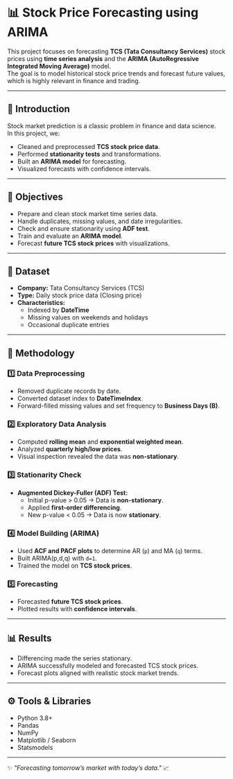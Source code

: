 # 📊 Stock Price Forecasting using ARIMA  

This project focuses on forecasting **TCS (Tata Consultancy Services)** stock prices using **time series analysis** and the **ARIMA (AutoRegressive Integrated Moving Average)** model.  
The goal is to model historical stock price trends and forecast future values, which is highly relevant in finance and trading.  

---

## 📌 Introduction  
Stock market prediction is a classic problem in finance and data science.  
In this project, we:  
- Cleaned and preprocessed **TCS stock price data**.  
- Performed **stationarity tests** and transformations.  
- Built an **ARIMA model** for forecasting.  
- Visualized forecasts with confidence intervals.  

---

## 🎯 Objectives  
- Prepare and clean stock market time series data.  
- Handle duplicates, missing values, and date irregularities.  
- Check and ensure stationarity using **ADF test**.  
- Train and evaluate an **ARIMA model**.  
- Forecast **future TCS stock prices** with visualizations.  

---

## 📂 Dataset  
- **Company:** Tata Consultancy Services (TCS)  
- **Type:** Daily stock price data (Closing price)  
- **Characteristics:**  
  - Indexed by **DateTime**  
  - Missing values on weekends and holidays  
  - Occasional duplicate entries  

---

## 🔧 Methodology  

### 1️⃣ Data Preprocessing  
- Removed duplicate records by date.  
- Converted dataset index to **DateTimeIndex**.  
- Forward-filled missing values and set frequency to **Business Days (B)**.  

### 2️⃣ Exploratory Data Analysis  
- Computed **rolling mean** and **exponential weighted mean**.  
- Analyzed **quarterly high/low prices**.  
- Visual inspection revealed the data was **non-stationary**.  

### 3️⃣ Stationarity Check  
- **Augmented Dickey-Fuller (ADF) Test:**  
  - Initial p-value > 0.05 → Data is **non-stationary**.  
  - Applied **first-order differencing**.  
  - New p-value < 0.05 → Data is now **stationary**.  

### 4️⃣ Model Building (ARIMA)  
- Used **ACF and PACF plots** to determine AR (`p`) and MA (`q`) terms.  
- Built ARIMA(p,d,q) with `d=1`.  
- Trained the model on **TCS stock prices**.  

### 5️⃣ Forecasting  
- Forecasted **future TCS stock prices**.  
- Plotted results with **confidence intervals**.  

---

## 📊 Results  
- Differencing made the series stationary.  
- ARIMA successfully modeled and forecasted TCS stock prices.  
- Forecast plots aligned with realistic stock market trends.  

---

## ⚙️ Tools & Libraries  
- Python 3.8+  
- Pandas  
- NumPy  
- Matplotlib / Seaborn  
- Statsmodels  

---

✨ *"Forecasting tomorrow’s market with today’s data."* 📈  

